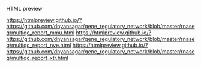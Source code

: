 HTML preview

https://htmlpreview.github.io/?https://github.com/dnyansagar/gene_regulatory_network/blob/master/rnaseq/multiqc_report_mmu.html
https://htmlpreview.github.io/?https://github.com/dnyansagar/gene_regulatory_network/blob/master/rnaseq/multiqc_report_nve.html
https://htmlpreview.github.io/?https://github.com/dnyansagar/gene_regulatory_network/blob/master/rnaseq/multiqc_report_xtr.html
